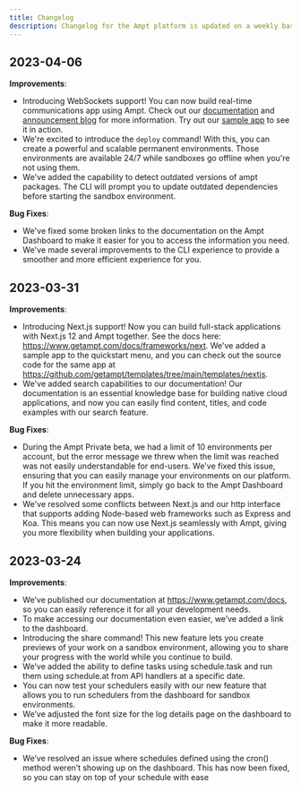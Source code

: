 ```yaml
---
title: Changelog
description: Changelog for the Ampt platform is updated on a weekly basis to include the latest updates and improvements.
---
```


## 2023-04-06

**Improvements**:

- Introducing WebSockets support! You can now build real-time communications app using Ampt. Check out our [documentation](https://www.getampt.com/docs/building-blocks/websockets) and [announcement blog](https://getampt.com/blog/introducing-websockets/) for more information. Try out our [sample app](https://github.com/getampt/templates/tree/main/templates/websockets) to see it in action.
- We're excited to introduce the `deploy` command! With this, you can create a powerful and scalable permanent environments. Those environments are available 24/7 while sandboxes go offline when you're not using them.
- We've added the capability to detect outdated versions of ampt packages. The CLI will prompt you to update outdated dependencies before starting the sandbox environment.

**Bug Fixes**:

- We've fixed some broken links to the documentation on the Ampt Dashboard to make it easier for you to access the information you need.
- We've made several improvements to the CLI experience to provide a smoother and more efficient experience for you.

## 2023-03-31

**Improvements**:

- Introducing Next.js support! Now you can build full-stack applications with Next.js 12 and Ampt together. See the docs here: https://www.getampt.com/docs/frameworks/next. We've added a sample app to the quickstart menu, and you can check out the source code for the same app at https://github.com/getampt/templates/tree/main/templates/nextjs.
- We've added search capabilities to our documentation! Our documentation is an essential knowledge base for building native cloud applications, and now you can easily find content, titles, and code examples with our search feature.

**Bug Fixes**:

- During the Ampt Private beta, we had a limit of 10 environments per account, but the error message we threw when the limit was reached was not easily understandable for end-users. We've fixed this issue, ensuring that you can easily manage your environments on our platform. If you hit the environment limit, simply go back to the Ampt Dashboard and delete unnecessary apps.
- We've resolved some conflicts between Next.js and our http interface that supports adding Node-based web frameworks such as Express and Koa. This means you can now use Next.js seamlessly with Ampt, giving you more flexibility when building your applications.


## 2023-03-24

**Improvements**:

- We’ve published our documentation at https://www.getampt.com/docs, so you can easily reference it for all your development needs.
- To make accessing our documentation even easier, we’ve added a link to the dashboard.
- Introducing the share command! This new feature lets you create previews of your work on a sandbox environment, allowing you to share your progress with the world while you continue to build.
- We’ve added the ability to define tasks using schedule.task and run them using schedule.at from API handlers at a specific date.
- You can now test your schedulers easily with our new feature that allows you to run schedulers from the dashboard for sandbox environments.
- We’ve adjusted the font size for the log details page on the dashboard to make it more readable.

**Bug Fixes**:

- We’ve resolved an issue where schedules defined using the cron() method weren’t showing up on the dashboard. This has now been fixed, so you can stay on top of your schedule with ease
